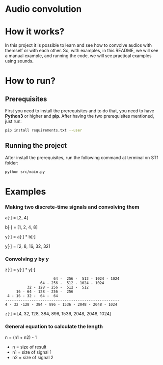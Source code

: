 # Audio convolution
# How it works?
In this project it is possible to learn and see how to convolve audios with themself or with each other. So, with examples, in this README, we will see a manual example, and running the code, we will see practical examples using sounds.
# How to run?

## Prerequisites
First you need to install the prerequisites and to do that, you need to have **Python3** or higher and **pip**.
After having the two prerequisites mentioned, just run:
```bash
pip install requirements.txt --user
```

## Running the project
After install the prerequisites, run the following command at terminal on ST1 folder:
```bash
python src/main.py
```

# Examples
### Making two discrete-time signals and convolving them
a[·] = [2, 4]

b[·] = [1, 2, 4, 8]

y[·] = a[·] * b[·]

y[·] = [2, 8, 16, 32, 32]

### Convolving y by y
z[·] = y[·] * y[·]

                          64 -  256 -  512 - 1024 - 1024
                    64 - 256 -  512 - 1024 - 1024
              32 - 128 - 256 -  512 -  512
         16 - 64 - 128 - 256 -  256
     4 - 16 - 32 -  64 -  64
    ----------------------------------------------------
    4 - 32 -128 - 384 - 896 - 1536 - 2048 - 2048 - 1024

z[·] = [4, 32, 128, 384, 896, 1536, 2048, 2048, 1024]

### General equation to calculate the length

n = (n1 + n2) - 1
 - n = size of result
 - n1 = size of signal 1
 - n2 = size of signal 2
